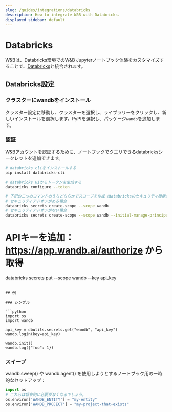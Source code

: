```yaml
---
slug: /guides/integrations/databricks
description: How to integrate W&B with Databricks.
displayed_sidebar: default
---
```


# Databricks

W&Bは、Databricks環境でのW&B Jupyterノートブック体験をカスタマイズすることで、[Databricks](https://www.databricks.com/)と統合されます。

## Databricks設定

### クラスターにwandbをインストール

クラスター設定に移動し、クラスターを選択し、ライブラリーをクリックし、新しいインストールを選択します。PyPIを選択し、パッケージ`wandb`を追加します。

### 認証

W&Bアカウントを認証するために、ノートブックでクエリできるdatabricksシークレットを追加できます。

```bash
# databricks cliをインストールする
pip install databricks-cli

# databricks UIからトークンを生成する
databricks configure --token

# 下記の二つのコマンドのうちどちらかでスコープを作成（databricksのセキュリティ機能が有効かどうかによる）：
# セキュリティアドオンがある場合
databricks secrets create-scope --scope wandb
# セキュリティアドオンがない場合
databricks secrets create-scope --scope wandb --initial-manage-principal users
```

# APIキーを追加：https://app.wandb.ai/authorize から取得

databricks secrets put --scope wandb --key api_key

```

## 例

### シンプル

```python
import os
import wandb

api_key = dbutils.secrets.get("wandb", "api_key")
wandb.login(key=api_key)

wandb.init()
wandb.log({"foo": 1})
```

### スイープ

wandb.sweep() や wandb.agent() を使用しようとするノートブック用の一時的なセットアップ：

```python
import os
# これらは将来的に必要がなくなるでしょう。
os.environ['WANDB_ENTITY'] = "my-entity"
os.environ['WANDB_PROJECT'] = "my-project-that-exists"
```